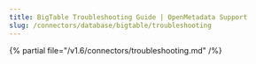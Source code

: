 ```yaml
---
title: BigTable Troubleshooting Guide | OpenMetadata Support
slug: /connectors/database/bigtable/troubleshooting
---
```


{% partial file="/v1.6/connectors/troubleshooting.md" /%}
